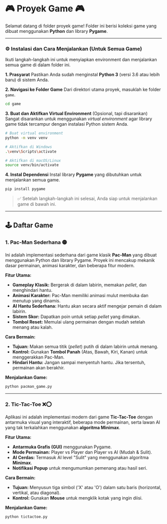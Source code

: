 # 🎮 Proyek Game 🎮

Selamat datang di folder proyek game! Folder ini berisi koleksi game yang dibuat menggunakan **Python** dan library **Pygame**.

---

### ⚙️ Instalasi dan Cara Menjalankan (Untuk Semua Game)

Ikuti langkah-langkah ini untuk menyiapkan environment dan menjalankan semua game di dalam folder ini.

**1. Prasyarat**
Pastikan Anda sudah menginstal **Python 3** (versi 3.6 atau lebih baru) di sistem Anda.

**2. Navigasi ke Folder Game**
Dari direktori utama proyek, masuklah ke folder `game`.
```bash
cd game
```

**3. Buat dan Aktifkan Virtual Environment** (Opsional, tapi disarankan)
Sangat disarankan untuk menggunakan *virtual environment* agar library game tidak tercampur dengan instalasi Python sistem Anda.

```bash
# Buat virtual environment
python -m venv venv

# Aktifkan di Windows
.\venv\Scripts\activate

# Aktifkan di macOS/Linux
source venv/bin/activate
```

**4. Instal Dependensi**
Instal library **Pygame** yang dibutuhkan untuk menjalankan semua game.
```bash
pip install pygame
```
> ✅ Setelah langkah-langkah ini selesai, Anda siap untuk menjalankan game di bawah ini.

---

## 🕹️ Daftar Game

### 1. Pac-Man Sederhana 🟡

Ini adalah implementasi sederhana dari game klasik **Pac-Man** yang dibuat menggunakan Python dan library Pygame. Proyek ini mencakup mekanik dasar permainan, animasi karakter, dan beberapa fitur modern.

**Fitur Utama:**
-   **Gameplay Klasik:** Bergerak di dalam labirin, memakan *pellet*, dan menghindari hantu.
-   **Animasi Karakter:** Pac-Man memiliki animasi mulut membuka dan menutup yang dinamis.
-   **AI Hantu Sederhana:** Hantu akan secara aktif mengejar pemain di dalam labirin.
-   **Sistem Skor:** Dapatkan poin untuk setiap *pellet* yang dimakan.
-   **Tombol Reset:** Memulai ulang permainan dengan mudah setelah menang atau kalah.

**Cara Bermain:**
-   **Tujuan:** Makan semua titik (*pellet*) putih di dalam labirin untuk menang.
-   **Kontrol:** Gunakan **Tombol Panah** (Atas, Bawah, Kiri, Kanan) untuk menggerakkan Pac-Man.
-   **Hindari Hantu:** Jangan sampai menyentuh hantu. Jika tersentuh, permainan akan berakhir.

**Menjalankan Game:**
```bash
python pacman_game.py
```

---

### 2. Tic-Tac-Toe ❌⭕

Aplikasi ini adalah implementasi modern dari game **Tic-Tac-Toe** dengan antarmuka visual yang interaktif, beberapa mode permainan, serta lawan AI yang tak terkalahkan menggunakan **algoritma Minimax**.

**Fitur Utama:**
-   **Antarmuka Grafis (GUI)** menggunakan Pygame.
-   **Mode Permainan:** Player vs Player dan Player vs AI (Mudah & Sulit).
-   **AI Cerdas:** Termasuk AI level "Sulit" yang menggunakan algoritma **Minimax**.
-   **Notifikasi Popup** untuk mengumumkan pemenang atau hasil seri.

**Cara Bermain:**
-   **Tujuan:** Menyusun tiga simbol ('X' atau 'O') dalam satu baris (horizontal, vertikal, atau diagonal).
-   **Kontrol:** Gunakan **Mouse** untuk mengklik kotak yang ingin diisi.

**Menjalankan Game:**
```bash
python tictactoe.py
```